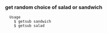 


### get random choice of salad or sandwich

```node
  Usage
    $ getsub sandwich
    $ getsub salad
```
